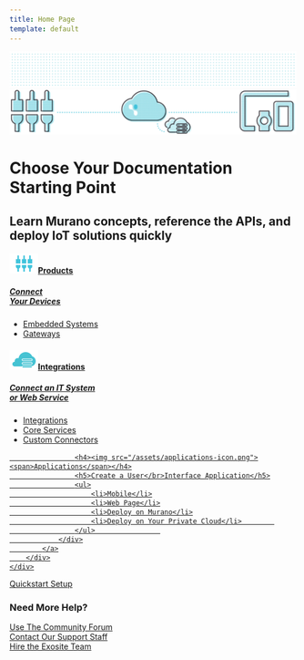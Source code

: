 ```yaml
---
title: Home Page
template: default
---
```

<div><img class="dots" src="/assets/dot-pattern.png"></div>
<div class="start-box">
    <img src="/assets/docs-diagram.png" alt="docs-diagram" class="center-block diagram">
    <h1 class="text-center">Choose Your Documentation Starting Point</h1>
    <h2 class="text-center">Learn Murano concepts, reference the APIs, and deploy IoT solutions quickly</h2>
    <div class="row doc-boxes">    
        <div class="col-sm-12 col-md-4 doc-box-wrapper">
            <a href="#">
                <div class="doc-box">
                    <h4><img src="/assets/products-icon.png"><span>Products</span></h4>
                    <h5>Connect</br>Your Devices</h5>
                    <ul>
                        <li>Embedded Systems</li>
                        <li>Gateways</li>
                    </ul>                   
                </div>
            </a>
        </div>
        <div class="col-sm-12 col-md-4 doc-box-wrapper">
            <a href="#">
                <div class="doc-box">
                    <h4><img src="/assets/integrations-icon.png"><span>Integrations</span></h4>
                    <h5>Connect an IT System</br>or Web Service</h5>
                    <ul>
                        <li>Integrations</li>
                        <li>Core Services</li>
                        <li>Custom Connectors</li>
                    </ul>                   
                </div>
            </a>
        </div>
        <div class="col-sm-12 col-md-4 doc-box-wrapper">
            <a href="#" class="hoverable">
                <div class="doc-box"> 

                    <h4><img src="/assets/applications-icon.png"><span>Applications</span></h4>
                    <h5>Create a User</br>Interface Application</h5>
                    <ul>
                        <li>Mobile</li>
                        <li>Web Page</li>
                        <li>Deploy on Murano</li>
                        <li>Deploy on Your Private Cloud</li>        
                    </ul>                
                </div>
            </a>
        </div>
    </div>
</div> 
<!-- end start box -->

<!--quickstart button -->
<div class="text-center quickstart">
    <a href="/quickstarts/lightbulb/" class="btn btn-info" role="button">Quickstart Setup</a>
</div>
<!-- end quickstart -->

<!-- help tiles -->
<!-- UNCOMMENT WHEN READY TO PUBLISH TILES 
<div class="tiles center-block">
    <div class="row">
        <div class="col-xs-12 col-sm-6 col-md-3 tile-wrapper">
            <div class="tile">
                <h4>Quickstart</h4>
                <p>Example templates</p>
                <p>Connect devices</p>
                <p>Build applications</p>
                <a href="#" class="learn-link">Learn More ></a>
            </div>
        </div>
        <div class="col-xs-12 col-sm-6 col-md-3 tile-wrapper">
            <div class="tile">
                <h4>Guides</h4>
                <p>Account Creation</p>
                <p>Business Management</p>
                <p>Product Metrics</p>
                <a href="#" class="learn-link">Learn More ></a>
            </div>
        </div>
        <div class="col-xs-12 col-sm-6 col-md-3 tile-wrapper">
            <div class="tile">
                <h4>Tutorials</h4>
                <p>HVAC reference application</p>
                <p>Dev board</p>
                <a href="#" class="learn-link">Learn More ></a>
            </div>
        </div>
        <div class="col-xs-12 col-sm-6 col-md-3 tile-wrapper">
            <div class="tile">
                <h4>API Reference</h4>
                <p>API-HTTP</p>
                <p>Solution scripting</p>
                <p>Solution services</p>
                <a href="#" class="learn-link">Learn More ></a>
            </div>
        </div>
    </div>
    <div class="row">
        <div class="col-xs-12 col-sm-6 col-md-3 tile-wrapper">
            <div class="tile">
                <h4>Development</h4>
                <p>Exosite CLI</p>
                <p>Exosite CLI</p>
                <p>ExositeReady</p>
                <a href="#" class="learn-link">Learn More ></a>
            </div>
        </div>
        <div class="col-xs-12 col-sm-6 col-md-3 tile-wrapper">
            <div class="tile">
                <h4>Security</h4>
                <p>Lorem ipsum</p>
                <p>Lorem ipsum</p>
                <p>Lorem ipsum</p>
                <a href="#" class="learn-link">Learn More ></a>
            </div>
        </div>
    </div>
</div>
-->

<!-- end tiles -->


<!-- help links -->
<div class="row help">
    <div class="help-title col-sm-12 text-center">
        <h3>Need More Help?</h3>
    </div>
    <div class="col-sm-4 text-center">
        <a href="https://community.exosite.com/" target="_blank">Use The Community Forum</a>
    </div>
    <div class="col-sm-4 text-center">
        <a href="https://support.exosite.com/" target="_blank">Contact Our Support Staff</a>
    </div>
    <div class="col-sm-4 text-center">
        <a href="http://info.exosite.com/sales-contact" target="_blank">Hire the Exosite Team</a>
    </div>
</div>

